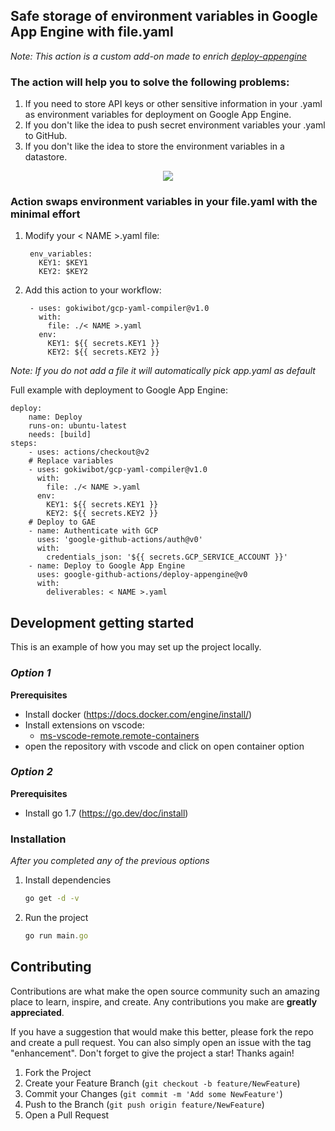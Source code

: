 ## Safe storage of environment variables in Google App Engine with file.yaml

_Note: This action is a custom add-on made to enrich [deploy-appengine](https://github.com/google-github-actions/deploy-appengine)_

### The action will help you to solve the following problems:
1. If you need to store API keys or other sensitive information in your .yaml as environment variables for deployment on Google App Engine.
2. If you don't like the idea to push secret environment variables your .yaml to GitHub.
3. If you don't like the idea to store the environment variables in a datastore.

<p align="center">
  <img src="https://i.imgur.com/OA2r6LR.png">
</p>

### Action swaps environment variables in your file.yaml with the minimal effort

1. Modify your < NAME >.yaml file:

        env_variables:
          KEY1: $KEY1
          KEY2: $KEY2

2. Add this action to your workflow:

        - uses: gokiwibot/gcp-yaml-compiler@v1.0
          with:
            file: ./< NAME >.yaml
          env:
            KEY1: ${{ secrets.KEY1 }}
            KEY2: ${{ secrets.KEY2 }}

_Note: If you do not add a file it will automatically pick app.yaml as default_

Full example with deployment to Google App Engine:     

    deploy:
        name: Deploy
        runs-on: ubuntu-latest
        needs: [build]
    steps:
        - uses: actions/checkout@v2
        # Replace variables
        - uses: gokiwibot/gcp-yaml-compiler@v1.0
          with:
            file: ./< NAME >.yaml
          env:
            KEY1: ${{ secrets.KEY1 }}
            KEY2: ${{ secrets.KEY2 }}
        # Deploy to GAE
        - name: Authenticate with GCP
          uses: 'google-github-actions/auth@v0'
          with:
            credentials_json: '${{ secrets.GCP_SERVICE_ACCOUNT }}'
        - name: Deploy to Google App Engine
          uses: google-github-actions/deploy-appengine@v0
          with:
            deliverables: < NAME >.yaml



<!-- GETTING STARTED -->
## Development getting started

This is an example of how you may set up the project locally.

### _Option 1_
**Prerequisites**
* Install docker (https://docs.docker.com/engine/install/)
* Install extensions on vscode:
    * [ms-vscode-remote.remote-containers](https://marketplace.visualstudio.com/items?itemName=ms-vscode-remote.remote-containers)
* open the repository with vscode and click on open container option


### _Option 2_
**Prerequisites**
* Install go 1.7 (https://go.dev/doc/install)

### Installation

_After you completed any of the previous options_

1. Install dependencies
   ```sh
   go get -d -v
   ```
2. Run the project
   ```js
   go run main.go
   ```


<!-- CONTRIBUTING -->
## Contributing

Contributions are what make the open source community such an amazing place to learn, inspire, and create. Any contributions you make are **greatly appreciated**.

If you have a suggestion that would make this better, please fork the repo and create a pull request. You can also simply open an issue with the tag "enhancement".
Don't forget to give the project a star! Thanks again!

1. Fork the Project
2. Create your Feature Branch (`git checkout -b feature/NewFeature`)
3. Commit your Changes (`git commit -m 'Add some NewFeature'`)
4. Push to the Branch (`git push origin feature/NewFeature`)
5. Open a Pull Request
